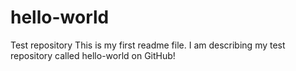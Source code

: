 # hello-world
Test repository
This is my first readme file. I am describing my test repository called hello-world on GitHub!
